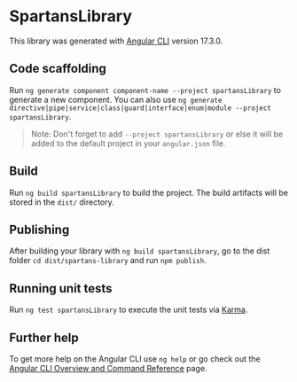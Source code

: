 # SpartansLibrary

This library was generated with [Angular CLI](https://github.com/angular/angular-cli) version 17.3.0.

## Code scaffolding

Run `ng generate component component-name --project spartansLibrary` to generate a new component. You can also use `ng generate directive|pipe|service|class|guard|interface|enum|module --project spartansLibrary`.
> Note: Don't forget to add `--project spartansLibrary` or else it will be added to the default project in your `angular.json` file. 

## Build

Run `ng build spartansLibrary` to build the project. The build artifacts will be stored in the `dist/` directory.

## Publishing

After building your library with `ng build spartansLibrary`, go to the dist folder `cd dist/spartans-library` and run `npm publish`.

## Running unit tests

Run `ng test spartansLibrary` to execute the unit tests via [Karma](https://karma-runner.github.io).

## Further help

To get more help on the Angular CLI use `ng help` or go check out the [Angular CLI Overview and Command Reference](https://angular.io/cli) page.
